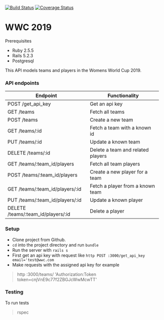 [![Build Status](https://travis-ci.com/lornatumuhairwe/wwcAPI.svg?branch=master)](https://travis-ci.com/lornatumuhairwe/wwcAPI)
[![Coverage Status](https://coveralls.io/repos/github/lornatumuhairwe/wwcAPI/badge.svg?branch=master)](https://coveralls.io/github/lornatumuhairwe/wwcAPI?branch=master)

# WWC 2019

Prerequisites

- Ruby 2.5.5
- Rails 5.2.3
- Postgresql

This API models teams and players in the Womens World Cup 2019. 

### API endpoints
| Endpoint | Functionality |
|----------|---------------|
| POST   /get_api_key | Get an api key |
| GET /teams   | Fetch all teams|
| POST /teams | Create a new team|
| GET    /teams/:id | Fetch a team with a known id |
| PUT    /teams/:id | Update a known team |
| DELETE /teams/:id | Delete a team and related players |
| GET    /teams/:team_id/players | Fetch all team players |
| POST   /teams/:team_id/players | Create a new player for a team |
| GET    /teams/:team_id/players/:id | Fetch a player from a known team |
| PUT    /teams/:team_id/players/:id | Update a known player |
| DELETE /teams/:team_id/players/:id | Delete a player |


### Setup
- Clone project from Github.
- `cd` into the project directory and run `bundle`
- Run the server with `rails s`
- First get an api key with request like `http POST :3000/get_api_key email='test@wwc.com`
- Make requests with the assigned api key for example
> http :3000/teams/ 'Authorization:Token token=cnjVnE9c77f2ZBGJcWwMcwTT'

### Testing
To run tests
> rspec

